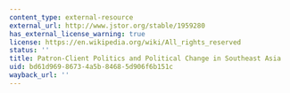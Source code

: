 ```yaml
---
content_type: external-resource
external_url: http://www.jstor.org/stable/1959280
has_external_license_warning: true
license: https://en.wikipedia.org/wiki/All_rights_reserved
status: ''
title: Patron-Client Politics and Political Change in Southeast Asia
uid: bd61d969-8673-4a5b-8468-5d906f6b151c
wayback_url: ''
---
```

